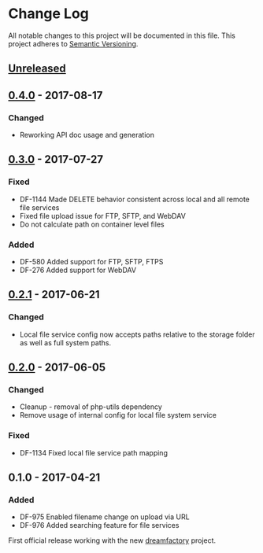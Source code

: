 # Change Log
All notable changes to this project will be documented in this file.
This project adheres to [Semantic Versioning](http://semver.org/).

## [Unreleased]

## [0.4.0] - 2017-08-17
### Changed
- Reworking API doc usage and generation

## [0.3.0] - 2017-07-27
### Fixed
- DF-1144 Made DELETE behavior consistent across local and all remote file services
- Fixed file upload issue for FTP, SFTP, and WebDAV
- Do not calculate path on container level files
### Added
- DF-580 Added support for FTP, SFTP, FTPS
- DF-276 Added support for WebDAV

## [0.2.1] - 2017-06-21
### Changed
- Local file service config now accepts paths relative to the storage folder as well as full system paths.

## [0.2.0] - 2017-06-05
### Changed
- Cleanup - removal of php-utils dependency
- Remove usage of internal config for local file system service
### Fixed
- DF-1134 Fixed local file service path mapping

## 0.1.0 - 2017-04-21
### Added
- DF-975 Enabled filename change on upload via URL
- DF-976 Added searching feature for file services

First official release working with the new [dreamfactory](https://github.com/dreamfactorysoftware/dreamfactory) project.

[Unreleased]: https://github.com/dreamfactorysoftware/df-file/compare/0.4.0...HEAD
[0.4.0]: https://github.com/dreamfactorysoftware/df-file/compare/0.3.0...0.4.0
[0.3.0]: https://github.com/dreamfactorysoftware/df-file/compare/0.2.1...0.3.0
[0.2.1]: https://github.com/dreamfactorysoftware/df-file/compare/0.2.0...0.2.1
[0.2.0]: https://github.com/dreamfactorysoftware/df-file/compare/0.1.0...0.2.0
